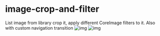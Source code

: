 # image-crop-and-filter
List image from library crop it, apply different CoreImage filters to it. Also with custom navigation transition
![img](http://imgh.us/Simulator_Screen_Shot_20-Mar-2017,_1.47.39_PM.png)
![img](http://imgh.us/Simulator_Screen_Shot_20-Mar-2017,_1.47.47_PM.png)
